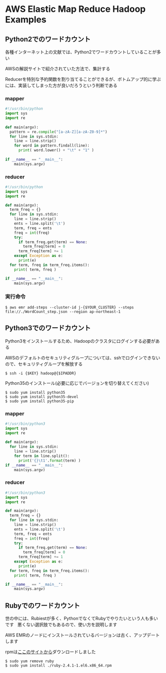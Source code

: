 # AWS Elastic Map Reduce Hadoop Examples

## Python2でのワードカウント
各種インターネット上の文献では、Python2でワードカウントしていることが多い  

AWSの解説サイトで紹介されていた方法で、集計する  

Reducerを特別な予約関数を割り当てることができるが、ボトムアップ的に学ぶには、実装してしまった方が良いだろうという判断である  

### mapper
```python
#!/usr/bin/python
import sys
import re
 
def main(argv):
  pattern = re.compile("[a-zA-Z][a-zA-Z0-9]*")
  for line in sys.stdin:
    line = line.strip()
    for word in pattern.findall(line):
      print( word.lower() + "\t" + "1" )
 
if __name__ == "__main__":
    main(sys.argv)
```

### reducer
```python
#!/usr/bin/python
import sys
import re

def main(argv):
  term_freq = {}
  for line in sys.stdin:
    line = line.strip()
    ents = line.split('\t')
    term, freq = ents
    freq = int(freq)
    try:
      if term_freq.get(term) == None:
        term_freq[term] = 0
      term_freq[term] += 1
    except Exception as e:
      print(e)
  for term, freq in term_freq.items():
    print( term, freq )

if __name__ == "__main__":
    main(sys.argv)
```

### 実行命令
```cosnole
$ aws emr add-steps --cluster-id j-{$YOUR_CLUSTER} --steps file://./WordCount_step.json --region ap-northeast-1
```

## Python3でのワードカウント
Python3をインストールするため、Hadoopのクラスタにログインする必要がある  

AWSのデフォルトのセキュリティグループについては、sshでログインできないので、セキュリティグループを解放する  
```console
$ ssh -i {$KEY} hadoop@{$IPADDR}
```

Python35のインストール(必要に応じでバージョンを切り替えてください)
```cosnole
$ sudo yum install python35
$ sudo yum install python35-devel
$ sudo yum install python35-pip
```

### mapper
```python
#!/usr/bin/python3
import sys
import re
 
def main(argv):
  for line in sys.stdin:
    line = line.strip()
    for term in line.split():
      print('{}\t1'.format(term) )
if __name__ == "__main__":
    main(sys.argv)
```

### reducer
```python
#!/usr/bin/python3
import sys
import re

def main(argv):
  term_freq = {}
  for line in sys.stdin:
    line = line.strip()
    ents = line.split('\t')
    term, freq = ents
    freq = int(freq)
    try:
      if term_freq.get(term) == None:
        term_freq[term] = 0
      term_freq[term] += 1
    except Exception as e:
      print(e)
  for term, freq in term_freq.items():
    print( term, freq )

if __name__ == "__main__":
    main(sys.argv)
```

## Rubyでのワードカウント
世の中には、Rubiestが多く、PythonでなくてRubyでやりたいという人も多いです  
悪くない選択肢でもあるので、使い方を説明します

AWS EMRのノードにインストールされているバージョンは古く、アップデートします  

rpmは[ここのサイトから](https://github.com/feedforce/ruby-rpm/releases)ダウンロードしました
```console
$ sudo yum remove ruby
$ sudo yum install ./ruby-2.4.1-1.el6.x86_64.rpm
```
